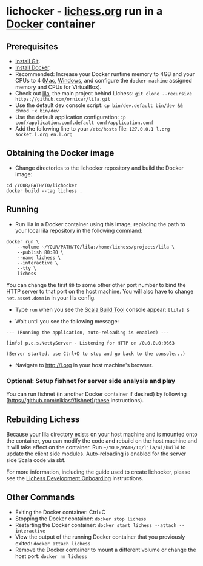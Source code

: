 # lichocker - [lichess.org](https://lichess.org) run in a [Docker](https://www.docker.com/) container

## Prerequisites

* [Install Git](https://git-scm.com/downloads).
* [Install Docker](https://docs.docker.com/install/]).
* Recommended: Increase your Docker runtime memory to 4GB and your CPUs to 4 ([Mac](https://docs.docker.com/docker-for-mac/#advanced), [Windows](https://docs.docker.com/docker-for-windows/#advanced), and configure the `docker-machine` assigned memory and CPUs for VirtualBox).
* Check out [lila](https://github.com/ornicar/lila), the main project behind Lichess: `git clone --recursive https://github.com/ornicar/lila.git`
* Use the default dev console script: `cp bin/dev.default bin/dev && chmod +x bin/dev`
* Use the default application configuration: `cp conf/application.conf.default conf/application.conf`
* Add the following line to your `/etc/hosts` file: `127.0.0.1 l.org socket.l.org en.l.org`

## Obtaining the Docker image
* Change directories to the lichocker repository and build the Docker image:

```
cd /YOUR/PATH/TO/lichocker
docker build --tag lichess .
```

## Running

* Run lila in a Docker container using this image, replacing the path to your local lila repository in the following command:

```
docker run \
    --volume ~/YOUR/PATH/TO/lila:/home/lichess/projects/lila \
    --publish 80:80 \
    --name lichess \
    --interactive \
    --tty \
    lichess
```

You can change the first `80` to some other other port number to bind the HTTP server to that port on the host machine. You will also have to change `net.asset.domain` in your lila config.

* Type `run` when you see the [Scala Build Tool](https://www.scala-sbt.org/) console appear: `[lila] $`

* Wait until you see the following message:

```
--- (Running the application, auto-reloading is enabled) ---

[info] p.c.s.NettyServer - Listening for HTTP on /0.0.0.0:9663

(Server started, use Ctrl+D to stop and go back to the console...)
```

* Navigate to http://l.org in your host machine's browser.

### Optional: Setup fishnet for server side analysis and play

You can run fishnet (in another Docker container if desired) by following [https://github.com/niklasf/fishnet](these instructions).

## Rebuilding Lichess

Because your lila directory exists on your host machine and is mounted onto the container, you can modify the code and rebuild on the host machine and it will take effect on the container. Run `~/YOUR/PATH/TO/lila/ui/build` to update the client side modules. Auto-reloading is enabled for the server side Scala code via sbt.

For more information, including the guide used to create lichocker, please see the [Lichess Development Onboarding](https://github.com/ornicar/lila/wiki/Lichess-Development-Onboarding) instructions.

## Other Commands

* Exiting the Docker container: Ctrl+C
* Stopping the Docker container: `docker stop lichess`
* Restarting the Docker container: `docker start lichess --attach --interactive`
* View the output of the running Docker container that you previously exited: `docker attach lichess`
* Remove the Docker container to mount a different volume or change the host port: `docker rm lichess`
